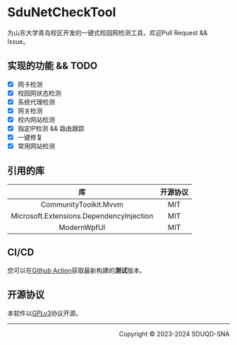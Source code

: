 # SduNetCheckTool

为山东大学青岛校区开发的一键式校园网检测工具，欢迎Pull Request && Issue。

## 实现的功能 && TODO

- [x] 网卡检测
- [x] 校园网状态检测
- [x] 系统代理检测
- [x] 网关检测
- [x] 校内网站检测
- [x] 指定IP检测 && 路由跟踪
- [x] 一键修复
- [x] 常用网站检测

## 引用的库

|库|开源协议|
|:---:|:---:|
|CommunityToolkit.Mvvm|MIT|
|Microsoft.Extensions.DependencyInjection|MIT|
|ModernWpfUI|MIT|

## CI/CD

您可以在[Github Action](https://github.com/SDUQD-SNA/SduNetCheckTool/actions)获取最新构建的**测试**版本。

## 开源协议

本软件以[GPLv3](https://github.com/SDUQD-SNA/SduNetCheckTool/blob/master/LICENSE.txt)协议开源。

---

<p align="right">Copyright © 2023-2024 SDUQD-SNA</p>
